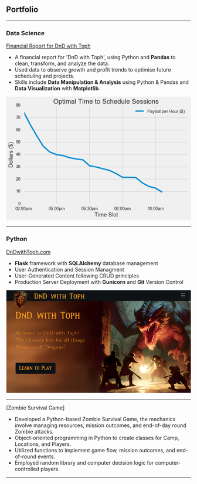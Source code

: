 ## Portfolio

---

### Data Science

[Financial Report for DnD with Toph](/financial_analysis.md)
* A financial report for 'DnD with Toph', using Python and **Pandas** to clean, transform, and analyze the data.
* Used data to observe growth and profit trends to optimise future scheduling and projects.
* Skills include **Data Manipulation & Analysis** using Python & Pandas and **Data Visualization** with **Matplotlib**.

<img src="images/OptimalTimeslot.png?raw=true"/>

---

### Python

[DnDwithToph.com](https://dev.dndwithtoph.com/)
* **Flask** framework with **SQLAlchemy** database management
* User Authentication and Session Managment
* User-Generated Content following CRUD principles
* Production Server Deployment with **Gunicorn** and **Git** Version Control
  
<img src="images/PortfolioDnD.png?raw=true"/>

---
[Zombie Survival Game]
* Developed a Python-based Zombie Survival Game, the mechanics involve managing resources, mission outcomes, and end-of-day round Zombie attacks.
* Object-oriented programming in Python to create classes for Camp, Locations, and Players.
* Utilized functions to implement game flow, mission outcomes, and end-of-round events.
* Employed random library and computer decision logic for computer-controlled players.

---

